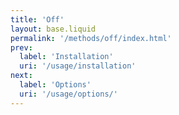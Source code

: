 ```yaml
---
title: 'Off'
layout: base.liquid
permalink: '/methods/off/index.html'
prev:
  label: 'Installation'
  uri: '/usage/installation'
next:
  label: 'Options'
  uri: '/usage/options/'
---
```

